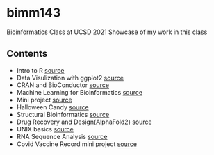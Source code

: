 # bimm143
Bioinformatics Class at UCSD 2021
Showcase of my work in this class

## Contents
- Intro to R [source](https://github.com/krispybacon01/bimm143/tree/main/class04)
- Data Visulization with ggplot2 [source](https://github.com/krispybacon01/bimm143/tree/main/class05)
- CRAN and BioConductor [source](https://github.com/krispybacon01/bimm143/tree/main/class06)
- Machine Learning for Bioinformatics [source](https://github.com/krispybacon01/bimm143/tree/main/Class08)
- Mini project [source](https://github.com/krispybacon01/bimm143/tree/main/class09_mini-project)
- Halloween Candy [source](https://github.com/krispybacon01/bimm143/tree/main/class10)
- Structural Bioinformatics [source](https://github.com/krispybacon01/bimm143/tree/main/class11)
- Drug Recovery and Design(AlphaFold2) [source](https://github.com/krispybacon01/bimm143/tree/main/class11)
- UNIX basics [source](https://github.com/krispybacon01/bimm143/tree/main/class13)
- RNA Sequence Analysis [source](https://github.com/krispybacon01/bimm143/tree/main/class15)
- Covid Vaccine Record mini project [source](https://github.com/krispybacon01/bimm143/tree/main/class17)
